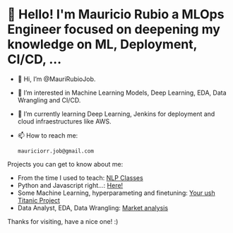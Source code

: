 # 👋 Hello! I'm Mauricio Rubio a MLOps Engineer focused on deepening my knowledge on ML, Deployment, CI/CD, ...


- 👋 Hi, I’m @MauriRubioJob.
- 👀 I’m interested in Machine Learning Models, Deep Learning, EDA, Data Wrangling and CI/CD.
- 🌱 I’m currently learning Deep Learning, Jenkins for deployment and cloud infraestructures like AWS.
- 📫 How to reach me:
  
      mauriciorr.job@gmail.com





Projects you can get to know about me:

- From the time I used to teach: [NLP Classes](https://github.com/MauriRubioJob/DataAnalysis-NLP-classes)
- Python and Javascript right...: [Here!](https://github.com/MauriRubioJob/PrepClass-Python-JS)
- Some Machine Learning, hyperparameting and finetuning: [Your ush Titanic Project](https://github.com/MauriRubioJob/K_Titanic_ML_Modeling)
- Data Analyst, EDA, Data Wrangling: [Market analysis](https://github.com/MauriRubioJob/Pandas_Exercises_Workbook/blob/main/Pandas-Data-Science-Tasks-master/analysis.ipynb)

Thanks for visiting, have a nice one! :)
